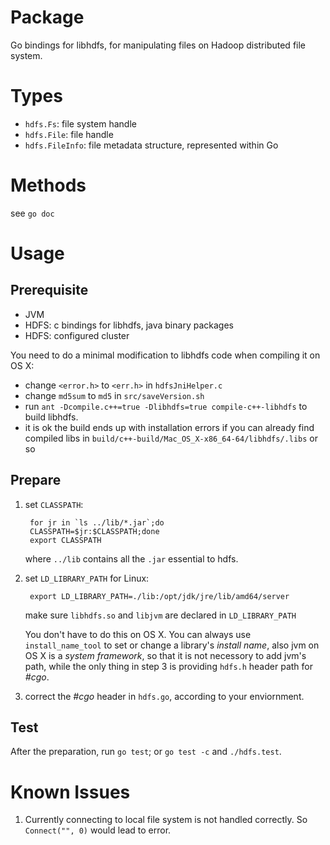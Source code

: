 # Package #

Go bindings for libhdfs, for manipulating files on Hadoop distributed file system.

# Types #

- `hdfs.Fs`: file system handle
- `hdfs.File`: file handle
- `hdfs.FileInfo`: file metadata structure, represented within Go

# Methods #

see `go doc`

# Usage #

## Prerequisite ##

- JVM
- HDFS: c bindings for libhdfs, java binary packages
- HDFS: configured cluster

You need to do a minimal modification to libhdfs code when compiling it on OS X:

- change `<error.h>` to `<err.h>` in `hdfsJniHelper.c`
- change `md5sum` to `md5` in `src/saveVersion.sh`
- run `ant -Dcompile.c++=true -Dlibhdfs=true compile-c++-libhdfs` to build libhdfs.
- it is ok the build ends up with installation errors if you can already find compiled libs in `build/c++-build/Mac_OS_X-x86_64-64/libhdfs/.libs` or so

## Prepare ##

1. set `CLASSPATH`:

        for jr in `ls ../lib/*.jar`;do
        CLASSPATH=$jr:$CLASSPATH;done
        export CLASSPATH

    where `../lib` contains all the `.jar` essential to hdfs.

2. set `LD_LIBRARY_PATH` for Linux:

        export LD_LIBRARY_PATH=./lib:/opt/jdk/jre/lib/amd64/server

    make sure `libhdfs.so` and `libjvm` are declared in `LD_LIBRARY_PATH`

    You don't have to do this on OS X. You can always use `install_name_tool` to set or change a library's _install name_, also jvm on OS X is a _system framework_, so that it is not necessory to add jvm's path, while the only thing in step 3 is providing `hdfs.h` header path for _#cgo_.

3. correct the _#cgo_ header in `hdfs.go`, according to your enviornment.

## Test ##

After the preparation, run `go test`; or `go test -c` and `./hdfs.test`.

# Known Issues #

1. Currently connecting to local file system is not handled correctly. So `Connect("", 0)` would lead to error.

